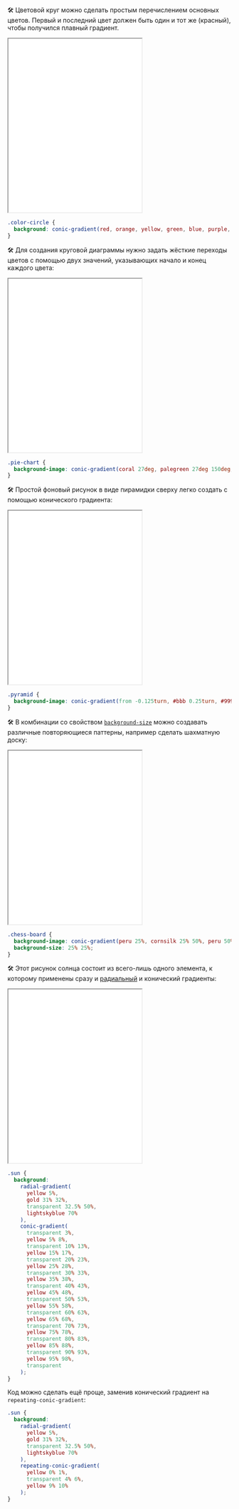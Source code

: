 🛠 Цветовой круг можно сделать простым перечислением основных цветов. Первый и последний цвет должен быть один и тот же (красный), чтобы получился плавный градиент.

<iframe title="Цветовой круг" src="../demos/color-circle/" height="390"></iframe>

```css
.color-circle {
  background: conic-gradient(red, orange, yellow, green, blue, purple, red);
}
```

🛠 Для создания круговой диаграммы нужно задать жёсткие переходы цветов с помощью двух значений, указывающих начало и конец каждого цвета:

<iframe title="Круговая диаграмма" src="../demos/pie-chart/" height="390"></iframe>

```css
.pie-chart {
  background-image: conic-gradient(coral 27deg, palegreen 27deg 150deg, skyblue 150deg);
}
```

🛠 Простой фоновый рисунок в виде пирамидки сверху легко создать с помощью конического градиента:

<iframe title="Пирамида сверху" src="../demos/pyramid/" height="390"></iframe>

```css
.pyramid {
  background-image: conic-gradient(from -0.125turn, #bbb 0.25turn, #999 0.25turn 0.5turn, #bbb 0.5turn 0.75turn, #eee 0.75turn);
}
```

🛠 В комбинации со свойством [`background-size`](/css/background-size) можно создавать различные повторяющиеся паттерны, например сделать шахматную доску:

<iframe title="Шахматные клетки" src="../demos/chess-board/" height="390"></iframe>

```css
.chess-board {
  background-image: conic-gradient(peru 25%, cornsilk 25% 50%, peru 50% 75%, cornsilk 75%);
  background-size: 25% 25%;
}
```

🛠 Этот рисунок солнца состоит из всего-лишь одного элемента, к которому применены сразу и [радиальный](/css/radial-gradient) и конический градиенты:

<iframe title="Солнце с лучами" src="../demos/sun/" height="390"></iframe>

```css
.sun {
  background:
    radial-gradient(
      yellow 5%,
      gold 31% 32%,
      transparent 32.5% 50%,
      lightskyblue 70%
    ),
    conic-gradient(
      transparent 3%,
      yellow 5% 8%,
      transparent 10% 13%,
      yellow 15% 17%,
      transparent 20% 23%,
      yellow 25% 28%,
      transparent 30% 33%,
      yellow 35% 38%,
      transparent 40% 43%,
      yellow 45% 48%,
      transparent 50% 53%,
      yellow 55% 58%,
      transparent 60% 63%,
      yellow 65% 68%,
      transparent 70% 73%,
      yellow 75% 78%,
      transparent 80% 83%,
      yellow 85% 88%,
      transparent 90% 93%,
      yellow 95% 98%,
      transparent
    );
}
```

Код можно сделать ещё проще, заменив конический градиент на `repeating-conic-gradient`:

```css
.sun {
  background:
    radial-gradient(
      yellow 5%,
      gold 31% 32%,
      transparent 32.5% 50%,
      lightskyblue 70%
    ),
    repeating-conic-gradient(
      yellow 0% 1%,
      transparent 4% 6%,
      yellow 9% 10%
    );
}
```
